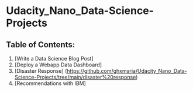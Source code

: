 # Udacity_Nano_Data-Science-Projects

## Table of Contents:
1. [Write a Data Science Blog Post]
2. [Deploy a Webapp Data Dashboard]
3. [Disaster Response] (https://github.com/ghxmaria/Udacity_Nano_Data-Science-Projects/tree/main/disaster%20response)
4. [Recommendations with IBM]
